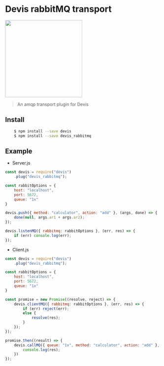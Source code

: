 # Devis rabbitMQ transport
 <img  src="https://avatars3.githubusercontent.com/u/21971184?v=4&amp;s=200" href="http://devisjs.surge.sh" width="250" />

>An amqp transport plugin for Devis

## Install 
```bash
    $ npm install --save devis
    $ npm install --save devis_rabbitmq
```

## Example 
* Server.js
```js
const devis = require("devis")
    .plug("devis_rabbitmq");

const rabbitOptions = {
    host: "localhost",
    port: 5672,
    queue: "1x"
}

devis.push({ method: "calculator", action: "add" }, (args, done) => {
    done(null, args.ar1 + args.ar2);
});

devis.listenMQ({ rabbitmq: rabbitOptions }, (err, res) => {
    if (err) console.log(err);
});

```
* Client.js

```js
const devis = require("devis")
    .plug("devis_rabbitmq");

const rabbitOptions = {
    host: "localhost",
    port: 5672,
    queue: "1x"
}

const promise = new Promise((resolve, reject) => {
    devis.clientMQ({ rabbitmq: rabbitOptions }, (err, res) => {
        if (err) reject(err);
        else {
            resolve(res);
        }
    });
});

promise.then((result) => {
    devis.callMQ({ queue: "1x", method: "calculator", action: "add" }, { ar1: 1, ar2: 2 }, (err, res) => {
        console.log(res);
    })
});
```
